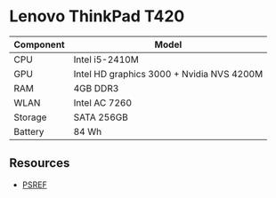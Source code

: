 # Lenovo ThinkPad T420

| Component | Model                                     |
| ---       | ---                                       |
| CPU       | Intel i5-2410M                            |
| GPU       | Intel HD graphics 3000 + Nvidia NVS 4200M |
| RAM       | 4GB DDR3                                  |
| WLAN      | Intel AC 7260                             |
| Storage   | SATA 256GB                                |
| Battery   | 84 Wh                                     |

## Resources
- [PSREF](https://psref.lenovo.com/syspool/Sys/PDF/withdrawnbook/ltwbook_WE_2012.pdf)
